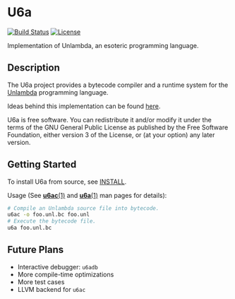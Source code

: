 <!--
Copyright (C) 2020,2021  CismonX <admin@cismon.net>

Copying and distribution of this file, with or without modification, are
permitted in any medium without royalty, provided the copyright notice and
this notice are preserved. This file is offered as-is, without any warranty.
-->

# U6a

[![Build Status](https://drone.cismon.net/api/badges/esolangs/u6a/status.svg)](https://drone.cismon.net/esolangs/u6a)
[![License](https://img.shields.io/badge/license-GPL--3.0--or--later-blue.svg)](LICENSE)

Implementation of Unlambda, an esoteric programming language.

## Description

The U6a project provides a bytecode compiler and a runtime system for the [Unlambda](http://www.madore.org/~david/programs/unlambda/) programming language.

Ideas behind this implementation can be found [here](https://git.cismon.net/esolangs/u6a/wiki/Developer%27s-Notes-on-Implementing-Unlambda).

U6a is free software. You can redistribute it and/or modify it under the terms of the GNU General Public License as published by the Free Software Foundation, either version 3 of the License, or (at your option) any later version.

## Getting Started

To install U6a from source, see [INSTALL](INSTALL).

Usage (See [**u6ac**(1)](man/u6ac.1) and [**u6a**(1)](man/u6a.1) man pages for details):

```bash
# Compile an Unlambda source file into bytecode.
u6ac -o foo.unl.bc foo.unl
# Execute the bytecode file.
u6a foo.unl.bc
```

## Future Plans

* Interactive debugger: `u6adb`
* More compile-time optimizations
* More test cases
* LLVM backend for `u6ac`
